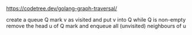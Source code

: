 https://codetree.dev/golang-graph-traversal/

create a queue Q
mark v as visited and put v into Q
while Q is non-empty
remove the head u of Q
mark and enqueue all (unvisited) neighbours of u
